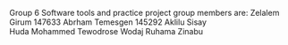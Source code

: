 Group 6 Software tools and practice project
group members are:
Zelalem Girum     147633
Abrham Temesgen   145292
Aklilu Sisay     
Huda Mohammed
Tewodrose Wodaj
Ruhama Zinabu

